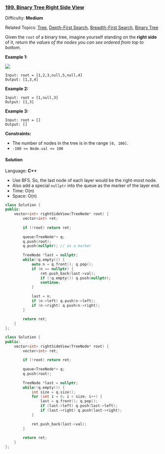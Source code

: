 ### [199\. Binary Tree Right Side View](https://leetcode.com/problems/binary-tree-right-side-view/)

Difficulty: **Medium**

Related Topics: [Tree](https://leetcode.com/tag/tree/), [Depth-First Search](https://leetcode.com/tag/depth-first-search/), [Breadth-First Search](https://leetcode.com/tag/breadth-first-search/), [Binary Tree](https://leetcode.com/tag/binary-tree/)


Given the `root` of a binary tree, imagine yourself standing on the **right side** of it, return _the values of the nodes you can see ordered from top to bottom_.

**Example 1:**

![](https://assets.leetcode.com/uploads/2021/02/14/tree.jpg)

```
Input: root = [1,2,3,null,5,null,4]
Output: [1,3,4]
```

**Example 2:**

```
Input: root = [1,null,3]
Output: [1,3]
```

**Example 3:**

```
Input: root = []
Output: []
```

**Constraints:**

*   The number of nodes in the tree is in the range `[0, 100]`.
*   `-100 <= Node.val <= 100`


#### Solution

Language: **C++**

* Use BFS. So, the last node of each layer would be the right-most node.
* Also add a special `nullptr` into the queue as the marker of the layer end.
* Time: O(n)
* Space: O(n)

```c++
class Solution {
public:
    vector<int> rightSideView(TreeNode* root) {
        vector<int> ret;
        
        if (!root) return ret;
        
        queue<TreeNode*> q;
        q.push(root);
        q.push(nullptr); // as a marker
        
        TreeNode *last = nullptr;
        while(!q.empty()) {
            auto n = q.front(); q.pop();
            if (n == nullptr) {
                ret.push_back(last->val);
                if (!q.empty()) q.push(nullptr);
                continue;
            }
            
            last = n;
            if (n->left) q.push(n->left);
            if (n->right) q.push(n->right);
        }
        
        return ret;
    }
};
```

```c++
class Solution {
public:
    vector<int> rightSideView(TreeNode* root) {
        vector<int> ret;
        
        if (!root) return ret;
        
        queue<TreeNode*> q;
        q.push(root);
        
        TreeNode *last = nullptr;
        while(!q.empty()) {
            int size = q.size();
            for (int i = 0; i < size; i++) {
                last = q.front(); q.pop();
                if (last->left) q.push(last->left);
                if (last->right) q.push(last->right);
            }
            
            ret.push_back(last->val);
        }
        
        return ret;
    }
};
```